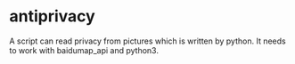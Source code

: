 # antiprivacy
A script can read privacy from pictures which is written by python.
It needs to work with baidumap_api and python3.
